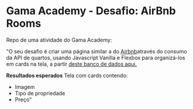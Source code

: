 # Gama Academy - Desafio: AirBnb Rooms

Repo de uma atividade do Gama Academy:

"O seu desafio é criar uma página similar a do [Airbnb](https://www.airbnb.com.br/)através do consumo da API de quartos, usando Javascript Vanilla e Flexbox para organizá-los em cards na tela, a partir [deste banco de dados aqui.](https://api.sheety.co/30b6e400-9023-4a15-8e6c-16aa4e3b1e72)

**Resultados esperados**
Tela com cards contendo:

* Imagem
* Tipo de propriedade
* Preço"
